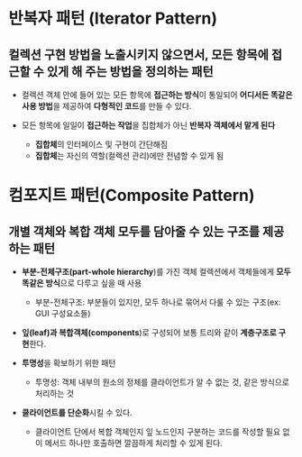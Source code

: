# 반복자 패턴 (Iterator Pattern)

## 컬렉션 구현 방법을 노출시키지 않으면서, 모든 항목에 접근할 수 있게 해 주는 방법을 정의하는 패턴

* 컬렉션 객체 안에 들어 있는 모든 항목에 **접근하는 방식**이 통일되어 **어디서든 똑같은 사용 방법**을 제공하여 **다형적인 코드**를 만들 수 있다.

* 모든 항목에 일일이 **접근하는 작업**을 집합체가 아닌 **반복자 객체에서 맡게 된다**
  * **집합체**의 인터페이스 및 구현이 간단해짐
  * **집합체**는 자신의 역할(컬렉션 관리)에만 전념할 수 있게 됨


# 컴포지트 패턴(Composite Pattern)

## 개별 객체와 복합 객체 모두를 담아줄 수 있는 구조를 제공하는 패턴

* **부분-전체구조(part-whole hierarchy**)를 가진 객체 컬렉션에서 객체들에게 **모두 똑같은 방식**으로 다루고 싶을 때 사용
  * 부분-전체구조: 부분들이 있지만, 모두 하나로 묶어서 다룰 수 있는 구조(ex: GUI 구성요소들)

* **잎(leaf)과 복합객체(components**)로 구성되어 보통 트리와 같이 **계층구조로 구현**한다.

* **투명성**을 확보하기 위한 패턴
  * 투명성: 객체 내부의 원소의 정체를 클라이언트가 알 수 없는 것, 같은 방식으로 처리하는 것

* **클라이언트를 단순화**시킬 수 있다.
  * 클라이언트 단에서 복합 객체인지 잎 노드인지 구분하는 코드를 작성할 필요 없이 메서드 하나만 호출하면 깔끔하게 처리할 수 있게 된다.
